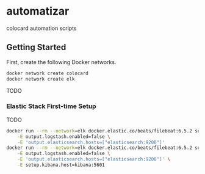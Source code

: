 # automatizar

colocard automation scripts

## Getting Started

First, create the following Docker networks.

```sh
docker network create colocard
docker network create elk
```

TODO

### Elastic Stack First-time Setup

TODO

```sh
docker run --rm --network=elk docker.elastic.co/beats/filebeat:6.5.2 setup --template \
    -E output.logstash.enabled=false \
    -E 'output.elasticsearch.hosts=["elasticsearch:9200"]'
docker run --rm --network=elk docker.elastic.co/beats/filebeat:6.5.2 setup -e \
    -E output.logstash.enabled=false \
    -E 'output.elasticsearch.hosts=["elasticsearch:9200"]' \
    -E setup.kibana.host=kibana:5601
```
